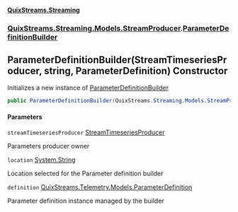 #### [QuixStreams.Streaming](index.md 'index')
### [QuixStreams.Streaming.Models.StreamProducer](QuixStreams.Streaming.Models.StreamProducer.md 'QuixStreams.Streaming.Models.StreamProducer').[ParameterDefinitionBuilder](ParameterDefinitionBuilder.md 'QuixStreams.Streaming.Models.StreamProducer.ParameterDefinitionBuilder')

## ParameterDefinitionBuilder(StreamTimeseriesProducer, string, ParameterDefinition) Constructor

Initializes a new instance of [ParameterDefinitionBuilder](ParameterDefinitionBuilder.md 'QuixStreams.Streaming.Models.StreamProducer.ParameterDefinitionBuilder')

```csharp
public ParameterDefinitionBuilder(QuixStreams.Streaming.Models.StreamProducer.StreamTimeseriesProducer streamTimeseriesProducer, string location, QuixStreams.Telemetry.Models.ParameterDefinition definition=null);
```
#### Parameters

<a name='QuixStreams.Streaming.Models.StreamProducer.ParameterDefinitionBuilder.ParameterDefinitionBuilder(QuixStreams.Streaming.Models.StreamProducer.StreamTimeseriesProducer,string,QuixStreams.Telemetry.Models.ParameterDefinition).streamTimeseriesProducer'></a>

`streamTimeseriesProducer` [StreamTimeseriesProducer](StreamTimeseriesProducer.md 'QuixStreams.Streaming.Models.StreamProducer.StreamTimeseriesProducer')

Parameters producer owner

<a name='QuixStreams.Streaming.Models.StreamProducer.ParameterDefinitionBuilder.ParameterDefinitionBuilder(QuixStreams.Streaming.Models.StreamProducer.StreamTimeseriesProducer,string,QuixStreams.Telemetry.Models.ParameterDefinition).location'></a>

`location` [System.String](https://docs.microsoft.com/en-us/dotnet/api/System.String 'System.String')

Location selected for the Parameter definition builder

<a name='QuixStreams.Streaming.Models.StreamProducer.ParameterDefinitionBuilder.ParameterDefinitionBuilder(QuixStreams.Streaming.Models.StreamProducer.StreamTimeseriesProducer,string,QuixStreams.Telemetry.Models.ParameterDefinition).definition'></a>

`definition` [QuixStreams.Telemetry.Models.ParameterDefinition](https://docs.microsoft.com/en-us/dotnet/api/QuixStreams.Telemetry.Models.ParameterDefinition 'QuixStreams.Telemetry.Models.ParameterDefinition')

Parameter definition instance managed by the builder